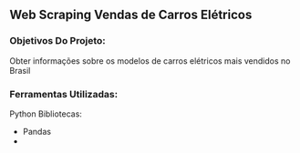 ## Web Scraping Vendas de Carros Elétricos 

### Objetivos Do Projeto:
Obter informações sobre os modelos de carros elétricos mais vendidos no Brasil

### Ferramentas Utilizadas:
Python 
Bibliotecas:
* Pandas
* 
